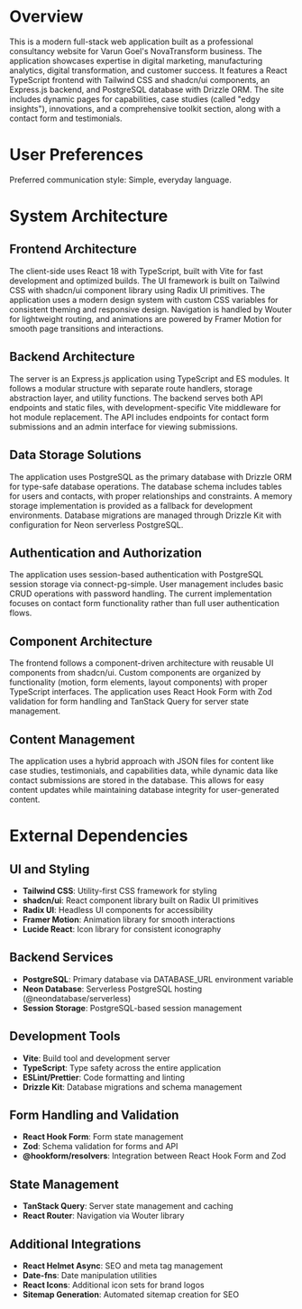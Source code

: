 # Overview

This is a modern full-stack web application built as a professional consultancy website for Varun Goel's NovaTransform business. The application showcases expertise in digital marketing, manufacturing analytics, digital transformation, and customer success. It features a React TypeScript frontend with Tailwind CSS and shadcn/ui components, an Express.js backend, and PostgreSQL database with Drizzle ORM. The site includes dynamic pages for capabilities, case studies (called "edgy insights"), innovations, and a comprehensive toolkit section, along with a contact form and testimonials.

# User Preferences

Preferred communication style: Simple, everyday language.

# System Architecture

## Frontend Architecture
The client-side uses React 18 with TypeScript, built with Vite for fast development and optimized builds. The UI framework is built on Tailwind CSS with shadcn/ui component library using Radix UI primitives. The application uses a modern design system with custom CSS variables for consistent theming and responsive design. Navigation is handled by Wouter for lightweight routing, and animations are powered by Framer Motion for smooth page transitions and interactions.

## Backend Architecture
The server is an Express.js application using TypeScript and ES modules. It follows a modular structure with separate route handlers, storage abstraction layer, and utility functions. The backend serves both API endpoints and static files, with development-specific Vite middleware for hot module replacement. The API includes endpoints for contact form submissions and an admin interface for viewing submissions.

## Data Storage Solutions
The application uses PostgreSQL as the primary database with Drizzle ORM for type-safe database operations. The database schema includes tables for users and contacts, with proper relationships and constraints. A memory storage implementation is provided as a fallback for development environments. Database migrations are managed through Drizzle Kit with configuration for Neon serverless PostgreSQL.

## Authentication and Authorization
The application uses session-based authentication with PostgreSQL session storage via connect-pg-simple. User management includes basic CRUD operations with password handling. The current implementation focuses on contact form functionality rather than full user authentication flows.

## Component Architecture
The frontend follows a component-driven architecture with reusable UI components from shadcn/ui. Custom components are organized by functionality (motion, form elements, layout components) with proper TypeScript interfaces. The application uses React Hook Form with Zod validation for form handling and TanStack Query for server state management.

## Content Management
The application uses a hybrid approach with JSON files for content like case studies, testimonials, and capabilities data, while dynamic data like contact submissions are stored in the database. This allows for easy content updates while maintaining database integrity for user-generated content.

# External Dependencies

## UI and Styling
- **Tailwind CSS**: Utility-first CSS framework for styling
- **shadcn/ui**: React component library built on Radix UI primitives
- **Radix UI**: Headless UI components for accessibility
- **Framer Motion**: Animation library for smooth interactions
- **Lucide React**: Icon library for consistent iconography

## Backend Services
- **PostgreSQL**: Primary database via DATABASE_URL environment variable
- **Neon Database**: Serverless PostgreSQL hosting (@neondatabase/serverless)
- **Session Storage**: PostgreSQL-based session management

## Development Tools
- **Vite**: Build tool and development server
- **TypeScript**: Type safety across the entire application
- **ESLint/Prettier**: Code formatting and linting
- **Drizzle Kit**: Database migrations and schema management

## Form Handling and Validation
- **React Hook Form**: Form state management
- **Zod**: Schema validation for forms and API
- **@hookform/resolvers**: Integration between React Hook Form and Zod

## State Management
- **TanStack Query**: Server state management and caching
- **React Router**: Navigation via Wouter library

## Additional Integrations
- **React Helmet Async**: SEO and meta tag management
- **Date-fns**: Date manipulation utilities
- **React Icons**: Additional icon sets for brand logos
- **Sitemap Generation**: Automated sitemap creation for SEO